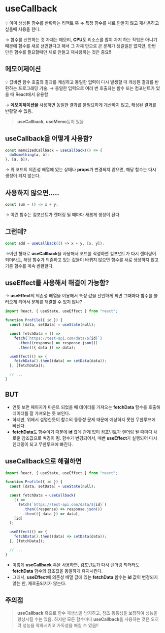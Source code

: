 # useCallback

<aside>
💡 이미 생성된 함수를 반확하는 리액트 훅 ⇒ 특정 함수를 새로 만들지 않고 재사용하고 싶을때 사용을 한다.

</aside>

→ 함수를 선언하는 것 자체는 매모리, **CPU**도 리소스를 많이 차지 하는 작업은 아니기 때문에 함수를 새로 선언한다고 해서 그 자체 만으로 큰 문제가 생길일은 없지만, 한번 만든 함수를 필요할때만 새로 만들고 재사용하는 것은 중요!!

## 메모이제이션

<aside>
💡 값비싼 함수 호출의 결과를 캐싱하고 동일한 입력이 다시 발생할 때 캐싱된 결과를 반환하는 프로그래밍 기술. → 동일한 입력으로 여러 번 호출되는 함수 또는 컴포넌트가 있을 때 React에서 유용함

</aside>

→ **메모이제이션을** 사용하면 동일한 결과를 불필요하게 계산하지 않고, 캐싱된 결과를 반활할 수 없음.

> **useCallback**, **useMemo**등이 있음

## useCallback을 어떻게 사용함?

```jsx
const memoizedCallback = useCallback(() => {
  doSomething(a, b);
}, [a, b]);
```

→ 위 코드의 의존성 배열에 있는 상태나 **props**가 변경되지 않으면, 해당 함수는 다시 생성이 되지 않는다.

## 사용하지 않으면…..

```jsx
const sum = () => x + y;
```

→ 이런 함수는 컴포넌트가 렌더링 될 때마다 새롭게 생성이 된다.

## 그런데?

```jsx
const add = useCallback(() => x + y, [x, y]);
```

→이런 형태로 **useCallback**을 사용해서 코드를 작성하면 컴포넌트가 다시 렌더링이 되더라도, 해당 함수가 의존하고 있는 값들이 바뀌지 않으면 함수를 새로 생성하지 않고 기존 함수를 계속 반환한다.

## useEffect를 사용해서 해결이 가능함?

→ **useEffect**의 의존성 배열을 이용해서 특정 값을 선언하게 되면 그때마다 함수를 불러오게 되어서 문제를 해결할 수 있지 않나?

```jsx
import React, { useState, useEffect } from "react";

function Profile({ id }) {
  const [data, setData] = useState(null);

  const fetchData = () =>
    fetch(`https://test-api.com/data/${id}`)
      .then((response) => response.json())
      .then(({ data }) => data);

  useEffect(() => {
    fetchData().then((data) => setData(data));
  }, [fetchData]);

  // ...
}
```

## BUT

- 언뜻 보면 페이지가 마운트 되었을 때 데이터를 가져오는 **fetchData** 함수를 호출해 데이터를 잘 가져오는 듯 보인다.
- 하지만, 위에서 설명한듯이 함수의 동등성 문제 때문에 예상하지 못한 무한루프에 빠진다.
- **fetchData**도 함수이기 때문에 **id** 값에 관계 없이 컴포넌트가 렌더링 될 때마다 새로운 참조값으로 벼경이 됨. 함수가 변경되어서, 매번 **useEffect**가 실행되어 다시 렌더링이 되고 무한루프에 빠진다.

## useCallback으로 해결하면

```jsx
import React, { useState, useEffect } from "react";

function Profile({ id }) {
  const [data, setData] = useState(null);

  const fetchData = useCallback(
    () =>
      fetch(`https://test-api.com/data/${id}`)
        .then((response) => response.json())
        .then(({ data }) => data),
    [id]
  );

  useEffect(() => {
    fetchData().then((data) => setData(data));
  }, [fetchData]);

  // ...
}
```

- 이렇게 **useCallback** 훅을 사용하면, 컴포넌트가 다시 렌더링 되더라도 **fetchData** 함수의 참조값을 동일하게 유지시킨다.
- 그래서, **useEffect**에 의존성 배열 값에 있는 **fetchData** 함수는 **id** 값이 변경되지 않는 한, 재호출되지가 않는다.

## 주의점

> **useCallback** 훅으로 함수 재생성을 방지하고, 참조 동등성을 보장하여 성능을 향상시킬 수는 있음. 하지만 모든 함수마다 **useCallback**을 사용하는 것은 오히려 성능을 악화시키고 가독성을 해칠 수 있음!!
